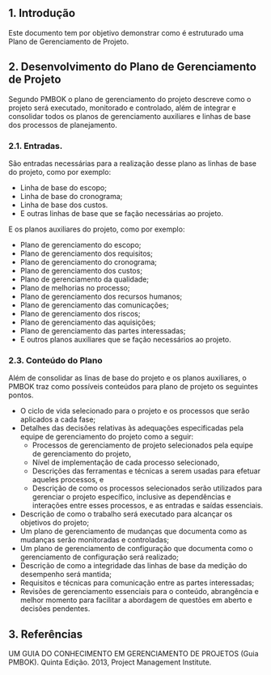 ## 1. Introdução

Este documento tem por objetivo demonstrar como é estruturado uma Plano de Gerenciamento de Projeto.

## 2. Desenvolvimento do Plano de Gerenciamento de Projeto

Segundo PMBOK o plano de gerenciamento do projeto descreve como o projeto será executado, monitorado e controlado, além de integrar e consolidar todos os planos de gerenciamento auxiliares e linhas de base dos processos de planejamento.

### 2.1. Entradas.

São entradas necessárias para a realização desse plano as linhas de base do projeto, como por exemplo:
* Linha de base do escopo;
* Linha de base do cronograma;
* Linha de base dos custos.
* E outras linhas de base que se fação necessárias ao projeto.

E os planos auxiliares do projeto, como por exemplo:
* Plano de gerenciamento do escopo;
* Plano de gerenciamento dos requisitos;
* Plano de gerenciamento do cronograma;
* Plano de gerenciamento dos custos;
* Plano de gerenciamento da qualidade;
* Plano de melhorias no processo;
* Plano de gerenciamento dos recursos humanos;
* Plano de gerenciamento das comunicações;
* Plano de gerenciamento dos riscos;
* Plano de gerenciamento das aquisições;
* Plano de gerenciamento das partes interessadas;
* E outros planos auxiliares que se fação necessários ao projeto.

### 2.3. Conteúdo do Plano

Além de consolidar as linas de base do projeto e os planos auxiliares, o PMBOK traz como possíveis conteúdos para plano de projeto os seguintes pontos.
* O ciclo de vida selecionado para o projeto e os processos que serão aplicados a cada fase;
* Detalhes das decisões relativas às adequações especificadas pela equipe de gerenciamento do projeto como a seguir:
  * Processos de gerenciamento de projeto selecionados pela equipe de gerenciamento do projeto,
  * Nível de implementação de cada processo selecionado,
  * Descrições das ferramentas e técnicas a serem usadas para efetuar aqueles processos, e
  * Descrição de como os processos selecionados serão utilizados para gerenciar o projeto específico, inclusive as dependências e interações entre esses processos, e as entradas e saídas essenciais.
* Descrição de como o trabalho será executado para alcançar os objetivos do projeto;
* Um plano de gerenciamento de mudanças que documenta como as mudanças serão monitoradas e controladas;
* Um plano de gerenciamento de configuração que documenta como o gerenciamento de configuração será realizado;
* Descrição de como a integridade das linhas de base da medição do desempenho será mantida;
* Requisitos e técnicas para comunicação entre as partes interessadas;
* Revisões de gerenciamento essenciais para o conteúdo, abrangência e melhor momento para facilitar a abordagem de questões em aberto e decisões pendentes.

## 3. Referências
UM GUIA DO CONHECIMENTO EM GERENCIAMENTO DE PROJETOS (Guia PMBOK). Quinta Edição. 2013, Project Management Institute.